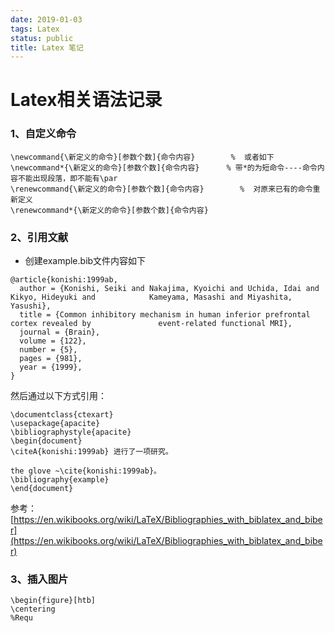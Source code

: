 ```yaml
---
date: 2019-01-03
tags: Latex
status: public
title: Latex 笔记
---
```

# Latex相关语法记录
### 1、自定义命令
```
\newcommand{\新定义的命令}[参数个数]{命令内容}        %  或者如下
\newcommand*{\新定义的命令}[参数个数]{命令内容}      % 带*的为短命令----命令内容不能出现段落，即不能有\par
\renewcommand{\新定义的命令}[参数个数]{命令内容}        %  对原来已有的命令重新定义
\renewcommand*{\新定义的命令}[参数个数]{命令内容} 

```
### 2、引用文献
+ 创建example.bib文件内容如下
```
@article{konishi:1999ab,
  author = {Konishi, Seiki and Nakajima, Kyoichi and Uchida, Idai and Kikyo, Hideyuki and            Kameyama, Masashi and Miyashita, Yasushi},
  title = {Common inhibitory mechanism in human inferior prefrontal cortex revealed by               event-related functional MRI},
  journal = {Brain},
  volume = {122},
  number = {5},
  pages = {981},
  year = {1999},
}

```

然后通过以下方式引用：
```
\documentclass{ctexart}
\usepackage{apacite}
\bibliographystyle{apacite}
\begin{document}
\citeA{konishi:1999ab} 进行了一项研究。

the glove ~\cite{konishi:1999ab}。
\bibliography{example}
\end{document}
```
参考：[https://en.wikibooks.org/wiki/LaTeX/Bibliographies_with_biblatex_and_biber](https://en.wikibooks.org/wiki/LaTeX/Bibliographies_with_biblatex_and_biber)

### 3、插入图片
```
\begin{figure}[htb]
\centering
%Requ
```

